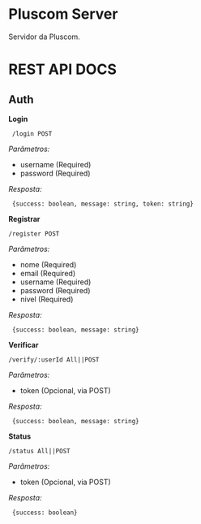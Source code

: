 # Pluscom Server

Servidor da Pluscom.

# REST API DOCS

## Auth

**Login**

	 /login POST
	 
*Parâmetros:*
 - username (Required)
 - password (Required)
  
 *Resposta:*
 
     {success: boolean, message: string, token: string}

**Registrar**

    /register POST
    
   *Parâmetros:*
 - nome (Required)
 - email (Required)
 - username (Required)
 - password (Required)
 - nivel (Required)
  
 *Resposta:*
 
     {success: boolean, message: string}
 **Verificar**

    /verify/:userId All||POST
    
  *Parâmetros:*
 - token (Opcional, via POST)
 
 *Resposta:*
 
     {success: boolean, message: string}

**Status**

    /status All||POST
   
 *Parâmetros:*
 - token (Opcional, via POST)

 *Resposta:*
 
     {success: boolean}
     
<!--stackedit_data:
eyJoaXN0b3J5IjpbMTYxMTg5MjE2NF19
-->